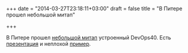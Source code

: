 +++
date = "2014-03-27T23:18:11+03:00"
draft = false
title = "В Питере прошел небольшой митап"

+++

<p>В Питере прошел <a href="https://groups.google.com/forum/?place=forum/golang-ru&amp;showpopout=true#!topic/golang-ru/cE-l3C4f3M8">небольшой митап</a>&nbsp;устроенный&nbsp;DevOps40. Есть <a href="http://go-talks.appspot.com/github.com/goodsign/presentations/go_at_devops40/main-short.slide#1">презентация</a> и неплохой <a href="https://github.com/goodsign/presentations/tree/master/go_crawler">пример</a>.</p>


